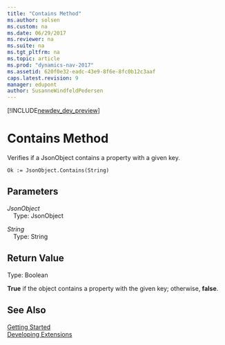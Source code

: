 ```yaml
---
title: "Contains Method"
ms.author: solsen
ms.custom: na
ms.date: 06/29/2017
ms.reviewer: na
ms.suite: na
ms.tgt_pltfrm: na
ms.topic: article
ms.prod: "dynamics-nav-2017"
ms.assetid: 620f0e32-eadc-43e9-8f6e-8fc0b12c3aaf
caps.latest.revision: 9
manager: edupont
author: SusanneWindfeldPedersen
---
```


[!INCLUDE[newdev_dev_preview](../includes/newdev_dev_preview.md)]

# Contains Method
Verifies if a JsonObject contains a property with a given key.

```
Ok := JsonObject.Contains(String)
```

## Parameters
*JsonObject*  
&emsp;Type: JsonObject

*String*  
&emsp;Type: String

## Return Value
Type: Boolean

**True** if the object contains a property with the given key; otherwise, **false**.

## See Also
[Getting Started](../devenv-get-started.md)  
[Developing Extensions](../devenv-dev-overview.md)
